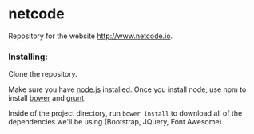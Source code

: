 netcode
=======

Repository for the website http://www.netcode.io.

### Installing:

Clone the repository.

Make sure you have [node.js](nodejs.org) installed. Once you install node, use npm to install [bower](bower.io) and [grunt](gruntjs.com).

Inside of the project directory, run `bower install` to download all of the dependencies we'll be using (Bootstrap, JQuery, Font Awesome).
